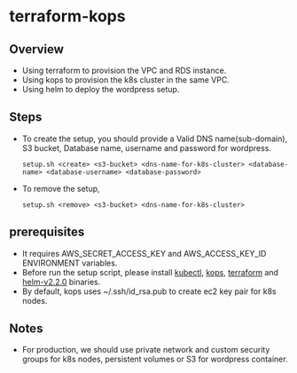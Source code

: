 terraform-kops
===============

Overview
---------
- Using terraform to provision the VPC and RDS instance.
- Using kops to provision the k8s cluster in the same VPC.
- Using helm to deploy the wordpress setup.

Steps
------
- To create the setup, you should provide a Valid DNS name(sub-domain), S3 bucket, Database name, username and password for wordpress.

  `setup.sh <create> <s3-bucket> <dns-name-for-k8s-cluster>
<database-name> <database-username> <database-password>`
- To remove the setup,

  `setup.sh <remove> <s3-bucket> <dns-name-for-k8s-cluster>`

prerequisites
-------------
- It requires AWS_SECRET_ACCESS_KEY and AWS_ACCESS_KEY_ID ENVIRONMENT variables.
- Before run the setup script, please install [kubectl](https://kubernetes.io/docs/tasks/tools/install-kubectl/), [kops](https://github.com/kubernetes/kops/blob/master/docs/install.md), [terraform](https://www.terraform.io/downloads.html) and [helm-v2.2.0](https://kubernetes-helm.storage.googleapis.com/helm-v2.2.0-linux-amd64.tar.gz) binaries.
- By default, kops uses ~/.ssh/id_rsa.pub to create ec2 key pair for k8s nodes.

Notes
------
- For production, we should use private network and custom security groups for k8s nodes, persistent volumes or S3 for wordpress container.
